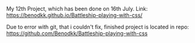 My 12th Project, which has been done on 16th July. Link: https://benodkk.github.io/Battleship-playing-with-css/

Due to error with git, that i couldn't fix, finished project is located in repo: https://github.com/Benodkk/Battleship-playing-with-css
